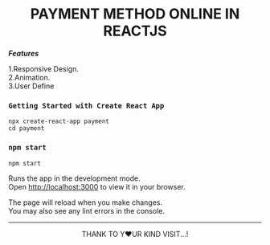 <h1 align=center>PAYMENT METHOD ONLINE IN REACTJS </h1>

***Features***

1.Responsive Design.  <br/>
2.Animation.<br/>
3.User Define

### `Getting Started with Create React App`
```
npx create-react-app payment
cd payment
```


### `npm start`

```
npm start
```
Runs the app in the development mode.\
Open [http://localhost:3000](http://localhost:3000) to view it in your browser.

The page will reload when you make changes.\
You may also see any lint errors in the console.

<hr>
<p align=center> THANK TO Y❤️UR KIND VISIT...!</p>


